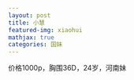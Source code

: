 ```yaml
---
layout: post
title: 小慧
featured-img: xiaohui
mathjax: true
categories: 国妹
---
```


价格1000p，胸围36D，24岁，河南妹